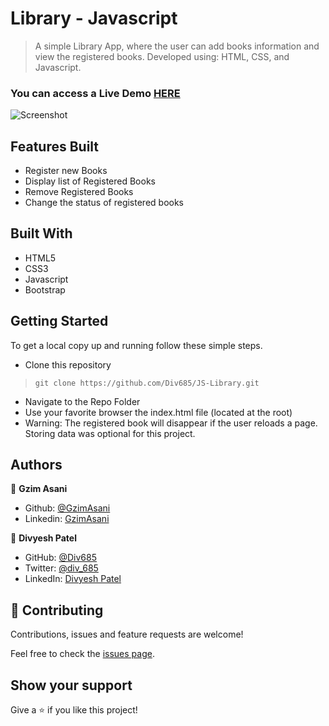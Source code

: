# Library - Javascript

> A simple Library App, where the user can add books information and view the registered books. Developed using: HTML, CSS, and Javascript.


### You can access a Live Demo [HERE](https://div685.github.io/JS-Library/)

![Screenshot](.assets/images/screencapture.png)

## Features Built

- Register new Books
- Display list of Registered Books
- Remove Registered Books
- Change the status of registered books


## Built With

- HTML5
- CSS3
- Javascript
- Bootstrap


## Getting Started

To get a local copy up and running follow these simple steps.

- Clone this repository
 > `git clone https://github.com/Div685/JS-Library.git`
- Navigate to the Repo Folder
- Use your favorite browser the index.html file (located at the root)
- Warning: The registered book will disappear if the user reloads a page. Storing data was optional for this project.

 
## Authors

👤 **Gzim Asani**
- Github: [@GzimAsani](https://github.com/GzimAsani)
- Linkedin: [GzimAsani](https://www.linkedin.com/in/gzim-asani-83390a17a/)

👤 **Divyesh Patel**

- GitHub: [@Div685](https://github.com/Div685)
- Twitter: [@div_685](https://twitter.com/div_685)
- LinkedIn: [Divyesh Patel](https://www.linkedin.com/in/divyesh-daxa-patel/)


## 🤝 Contributing

Contributions, issues and feature requests are welcome!

Feel free to check the [issues page](https://github.com/Div685/JS-Library/issues).


## Show your support

Give a ⭐️ if you like this project!